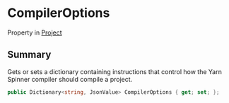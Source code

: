 # CompilerOptions

Property in [Project](yarn.compiler.project.md)

## Summary

Gets or sets a dictionary containing instructions that control how the Yarn Spinner compiler should compile a project.

```csharp
public Dictionary<string, JsonValue> CompilerOptions { get; set; };
```

